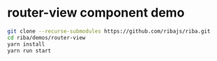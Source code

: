 # router-view component demo

```bash
git clone --recurse-submodules https://github.com/ribajs/riba.git
cd riba/demos/router-view
yarn install
yarn run start
```
